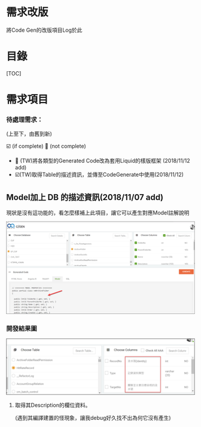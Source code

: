 # 需求改版

將Code Gen的改版項目Log於此

# 目錄

[TOC]

# 需求項目



### 待處理需求：

(上至下，由舊到新)

:ballot_box_with_check:  (if complete)​  :black_square_button: (not complete)

* :black_square_button: (TW)將各類型的Generated Code改為套用Liquid的樣版框架 (2018/11/12 add)
* :ballot_box_with_check:(TW)取得Table的描述資訊，並傳至CodeGenerate中使用(2018/11/12)





## Model加上 DB 的描述資訊(2018/11/07 add)

現狀是沒有這功能的，看怎麼樣補上此項目，讓它可以產生對應Model註解說明

![1541578898659](需求改版.assets/1541578898659.png)



### 開發結果圖

![1541664780268](需求改版.assets/1541664780268.png)

1. 取得其Description的欄位資料。

   (遇到其編譯建置的怪現象，讓我debug好久找不出為何它沒有產生)





